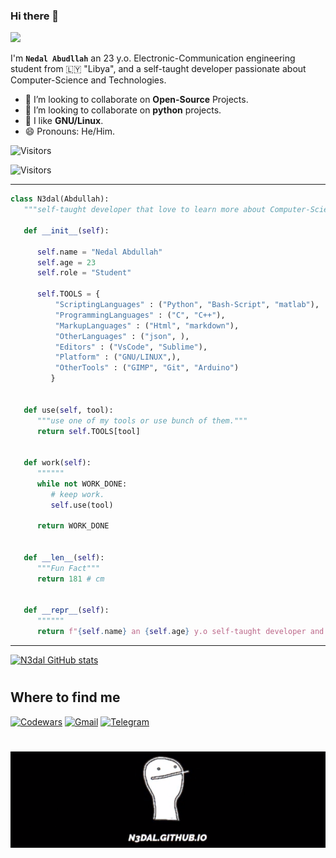 <!-- TODO: Add class that explains all the tools you use -->

<!-- <a target="blank"><img align="left" src="./assets/patric1.gif" /></a> -->

### Hi there 👋

<p align="left">
 <img src="https://readme-typing-svg.herokuapp.com/?lines=Welcome+to+my+GitHub+Profile!&center=true&width=360&height=30">
</p>

<!-- <a target="blank"><img align="left" src="./assets/profile_pic.gif" /></a> -->


I'm **`Nedal Abudllah`** an 23 y.o. Electronic-Communication engineering student from 🇱🇾 "Libya",
and a self-taught developer passionate about Computer-Science and Technologies.

- 👀 I’m looking to collaborate on **Open-Source** Projects.
- 🐍 I’m looking to collaborate on **python** projects.
- 🐧 I like **GNU/Linux**.
- 😄 Pronouns: He/Him.

![Visitors](https://api.visitorbadge.io/api/visitors?path=https%3A%2F%2Fgithub.com%2Fn3dal&label=total-visitors&labelColor=%23ba68c8&countColor=%23697689)

![Visitors](https://api.visitorbadge.io/api/daily?path=https%3A%2F%2Fgithub.com%2Fn3dal&label=today-visitors&labelColor=%23697689&countColor=%23ba68c8)

<!-- to print thick horizontal line -->
---

```python
class N3dal(Abdullah):
   """self-taught developer that love to learn more about Computer-Science and Technologies"""
   
   def __init__(self):
     
      self.name = "Nedal Abdullah"
      self.age = 23
      self.role = "Student"

      self.TOOLS = {
          "ScriptingLanguages" : ("Python", "Bash-Script", "matlab"),
          "ProgrammingLanguages" : ("C", "C++"),
          "MarkupLanguages" : ("Html", "markdown"),
          "OtherLanguages" : ("json", ),
          "Editors" : ("VsCode", "Sublime"),
          "Platform" : ("GNU/LINUX",),
          "OtherTools" : ("GIMP", "Git", "Arduino")
         }


   def use(self, tool):
      """use one of my tools or use bunch of them."""
      return self.TOOLS[tool]


   def work(self):
      """"""
      while not WORK_DONE:
         # keep work.
         self.use(tool)

      return WORK_DONE


   def __len__(self):
      """Fun Fact"""
      return 181 # cm


   def __repr__(self):
      """"""
      return f"{self.name} an {self.age} y.o self-taught developer and {self.role}"

```
<!-- to print thick horizontal line -->
---

[![N3dal GitHub stats](https://github-readme-stats.vercel.app/api?username=n3dal&show_icnos=true&theme=ocean_dark)](https://github.com/anuraghazra/github-readme-stats)




<!-- to draw horizontal line -->
#
## Where to find me
[![Codewars](https://img.shields.io/badge/Codewars-B1361E?style=for-the-badge&logo=codewars&logoColor=grey)](https://www.codewars.com/users/N3dal)
[![Gmail](https://img.shields.io/badge/Gmail-D14836?style=for-the-badge&logo=gmail&logoColor=white)](mailto:nedalxzo@gmail.com)
[![Telegram](https://img.shields.io/badge/Telegram-2CA5E0?style=for-the-badge&logo=telegram&logoColor=white)](https://t.me/N3dal_Abdullah)

#
<p align="center">
<a href="https://n3dal.github.io/" target="blank"><img src="https://github.com/N3dal/N3dal/blob/main/assets/n3dal_02.gif" /></a>
</p>

# 
